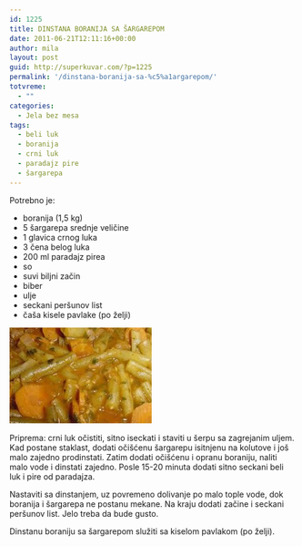 ```yaml
---
id: 1225
title: DINSTANA BORANIJA SA ŠARGAREPOM
date: 2011-06-21T12:11:16+00:00
author: mila
layout: post
guid: http://superkuvar.com/?p=1225
permalink: '/dinstana-boranija-sa-%c5%a1argarepom/'
totvreme:
  - ""
categories:
  - Jela bez mesa
tags:
  - beli luk
  - boranija
  - crni luk
  - paradajz pire
  - šargarepa
---
```

Potrebno je:

  * boranija (1,5 kg)
  * 5 šargarepa srednje veličine
  * 1 glavica crnog luka
  * 3 čena belog luka
  * 200 ml paradajz pirea
  * so
  * suvi biljni začin
  * biber
  * ulje
  * seckani peršunov list
  * čaša kisele pavlake (po želji)

<img class="alignnone size-full wp-image-1226" title="dinstanaboranija" src="/wp-content/uploads/2011/06/dinstanaboranija-e1308658233518.jpg" alt="" width="250" height="168" /> 

Priprema: crni luk očistiti, sitno iseckati i staviti u šerpu sa zagrejanim uljem. Kad postane staklast, dodati očišćenu šargarepu isitnjenu na kolutove i još malo zajedno prodinstati. Zatim dodati očišćenu i opranu boraniju, naliti malo vode i dinstati zajedno. Posle 15-20 minuta dodati sitno seckani beli luk i pire od paradajza.

Nastaviti sa dinstanjem, uz povremeno dolivanje po malo tople vode, dok boranija i šargarepa ne postanu mekane. Na kraju dodati začine i seckani peršunov list. Jelo treba da bude gusto.

Dinstanu boraniju sa šargarepom služiti sa kiselom pavlakom (po želji).